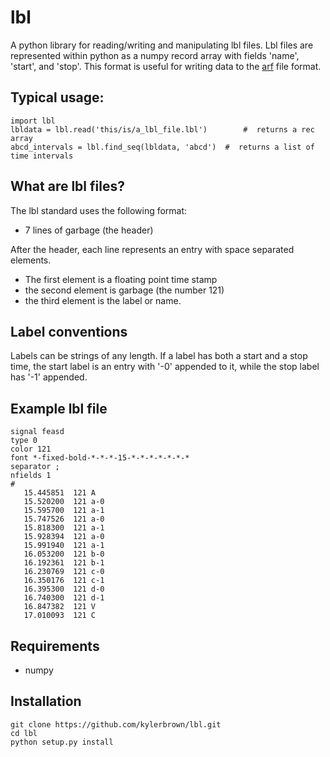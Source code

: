 lbl
===

A python library for reading/writing and manipulating lbl files.
Lbl files are represented within python as a numpy record array with fields 'name', 'start', and 'stop'.
This format is useful for writing data to the [arf](https://github.com/dmeliza/arf) file format.

Typical usage:
---------------

    import lbl
    lbldata = lbl.read('this/is/a_lbl_file.lbl')        #  returns a rec array
    abcd_intervals = lbl.find_seq(lbldata, 'abcd')  #  returns a list of time intervals

What are lbl files?
--------------------
The lbl standard uses the following format:
* 7 lines of garbage (the header)

After the header, each line represents an entry with space separated elements.
* The first element is a floating point time stamp
* the second element is garbage (the number 121)
* the third element is the label or name.

Label conventions
------------------
Labels can be strings of any length. If a label has both a start and a stop time, 
the start label is an entry with '-0' appended to it, while the stop label has '-1' appended.

Example lbl file
-------------------
    signal feasd
    type 0
    color 121
    font *-fixed-bold-*-*-*-15-*-*-*-*-*-*-*
    separator ;
    nfields 1
    #
       15.445851  121 A
       15.520200  121 a-0
       15.595700  121 a-1
       15.747526  121 a-0
       15.818300  121 a-1
       15.928394  121 a-0
       15.991940  121 a-1
       16.053200  121 b-0
       16.192361  121 b-1
       16.230769  121 c-0
       16.350176  121 c-1
       16.395300  121 d-0
       16.740300  121 d-1
       16.847382  121 V
       17.010093  121 C



Requirements
------------
* numpy

Installation
-------------
    git clone https://github.com/kylerbrown/lbl.git
    cd lbl
    python setup.py install
